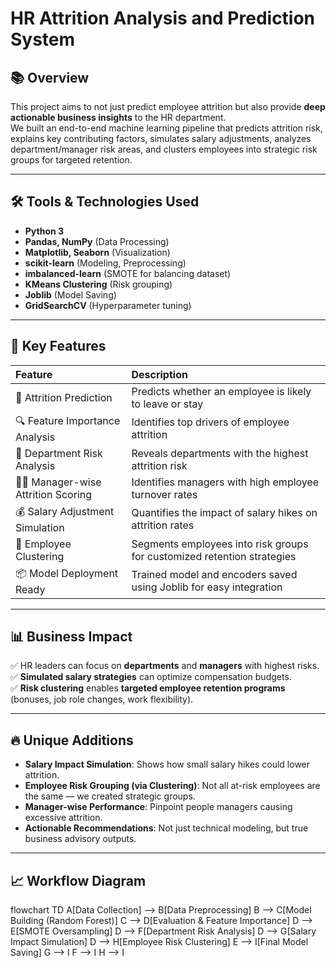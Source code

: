 # HR Attrition Analysis and Prediction System

## 📚 Overview

This project aims to not just predict employee attrition but also provide **deep actionable business insights** to the HR department.  
We built an end-to-end machine learning pipeline that predicts attrition risk, explains key contributing factors, simulates salary adjustments, analyzes department/manager risk areas, and clusters employees into strategic risk groups for targeted retention.

---

## 🛠️ Tools & Technologies Used

- **Python 3**
- **Pandas, NumPy** (Data Processing)
- **Matplotlib, Seaborn** (Visualization)
- **scikit-learn** (Modeling, Preprocessing)
- **imbalanced-learn** (SMOTE for balancing dataset)
- **KMeans Clustering** (Risk grouping)
- **Joblib** (Model Saving)
- **GridSearchCV** (Hyperparameter tuning)

---

## 🎯 Key Features

| Feature | Description |
|:--------|:------------|
| 🎯 Attrition Prediction | Predicts whether an employee is likely to leave or stay |
| 🔍 Feature Importance Analysis | Identifies top drivers of employee attrition |
| 🏢 Department Risk Analysis | Reveals departments with the highest attrition risk |
| 🧑‍💼 Manager-wise Attrition Scoring | Identifies managers with high employee turnover rates |
| 💰 Salary Adjustment Simulation | Quantifies the impact of salary hikes on attrition rates |
| 🧩 Employee Clustering | Segments employees into risk groups for customized retention strategies |
| 📦 Model Deployment Ready | Trained model and encoders saved using Joblib for easy integration |

---

## 📊 Business Impact

✅ HR leaders can focus on **departments** and **managers** with highest risks.  
✅ **Simulated salary strategies** can optimize compensation budgets.  
✅ **Risk clustering** enables **targeted employee retention programs** (bonuses, job role changes, work flexibility).

---

## 🔥 Unique Additions

- **Salary Impact Simulation**: Shows how small salary hikes could lower attrition.
- **Employee Risk Grouping (via Clustering)**: Not all at-risk employees are the same — we created strategic groups.
- **Manager-wise Performance**: Pinpoint people managers causing excessive attrition.
- **Actionable Recommendations**: Not just technical modeling, but true business advisory outputs.

---

## 📈 Workflow Diagram

flowchart TD
    A[Data Collection] --> B[Data Preprocessing]
    B --> C[Model Building (Random Forest)]
    C --> D[Evaluation & Feature Importance]
    D --> E[SMOTE Oversampling]
    D --> F[Department Risk Analysis]
    D --> G[Salary Impact Simulation]
    D --> H[Employee Risk Clustering]
    E --> I[Final Model Saving]
    G --> I
    F --> I
    H --> I
